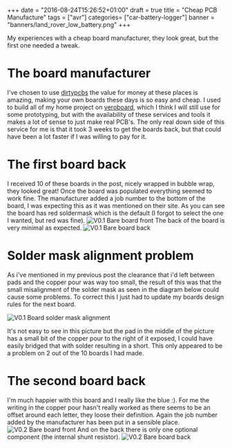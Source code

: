 +++
date = "2016-08-24T15:26:52+01:00"
draft = true
title = "Cheap PCB Manufacture"
tags = ["avr"]
categories= ["car-battery-logger"]
banner = "banners/land_rover_low_battery.png"
+++

My experiences with a cheap board manufacturer, they look great, but the first one needed a tweak.
<!--more-->

# The board manufacturer
I've chosen to use [dirtypcbs](http://dirtypcbs.com/) the value for money at these places is amazing, making your own boards these days is so easy and cheap. I used to build all of my home project on [veroboard](https://en.wikipedia.org/wiki/Veroboard), which I think I will still use for some prototyping, but with the availability of these services and tools it makes a lot of sense to just make real PCB's. The only real down side of this service for me is that it took 3 weeks to get the boards back, but that could have been a lot faster if I was willing to pay for it.

# The first board back
I received 10 of these boards in the post, nicely wrapped in bubble wrap, they looked great! Once the board was populated everything seemed to work fine. The manufacturer added a job number to the bottom of the board, I was expecting this as it was mentioned on their site. As you can see the board has red soldermask which is the default (I forgot to select the one I wanted, but red was fine).
![V0.1 Bare board front](/images/car_battery_logger_v0.1_bare_board_front.jpg)
The back of the board is very minimal as expected.
![V0.1 Bare board back](/images/car_battery_logger_v0.1_bare_board_back.jpg)


# Solder mask alignment problem
As i've mentioned in my previous post the clearance that i'd left between pads and the copper pour was way too small, the result of this was that the small misalignment of the solder mask as seen in the diagram below could cause some problems. To correct this I just had to update my boards design rules for the next board.

![V0.1 Board solder mask alignment](/images/car_battery_logger_v0.1_solder_mask_misalignment.png)

It's not easy to see in this picture but the pad in the middle of the picture has a small bit of the copper pour to the right of it exposed, I could have easily bridged that with solder resulting in a short. This only appeared to be a problem on 2 out of the 10 boards I had made.

# The second board back
I'm much happier with this board and I really like the blue :). For me the writing in the copper pour hasn't really worked as there seems to be an offset around each letter, they loose their definition. Again the job number added by the manufacturer has been put in a sensible place.
![V0.2 Bare board front](/images/car_battery_logger_v0.2_bare_board_front.jpg)
And on the back there is only one optional component (the internal shunt resistor).
![V0.2 Bare board back](/images/car_battery_logger_v0.2_bare_board_back.jpg)
